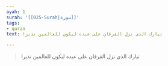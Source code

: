 ```yaml
---
ayah: 1
surah: '[[025-Surah|سورة]]'
tags:
- quran
text: تبارك الذي نزل الفرقان على عبده ليكون للعالمين نذيرا

---
```

> تبارك الذي نزل الفرقان على عبده ليكون للعالمين نذيرا
